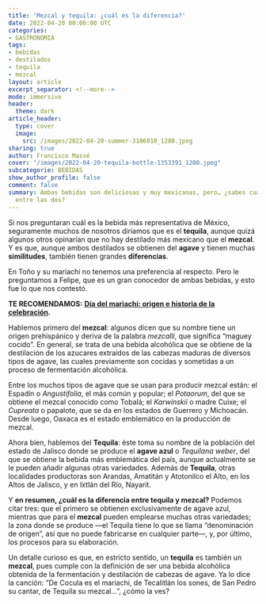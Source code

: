 ```yaml
---
title: 'Mezcal y tequila: ¿cuál es la diferencia?'
date: 2022-04-20 00:00:00 UTC
categories:
- GASTRONOMIA
tags:
- bebidas
- destilados
- tequila
- mezcal
layout: article
excerpt_separator: <!--more-->
mode: immersive
header:
  theme: dark
article_header:
  type: cover
  image:
    src: /images/2022-04-20-summer-3106910_1280.jpeg
sharing: true
author: Francisco Massé
cover: "/images/2022-04-20-tequila-bottle-1353391_1280.jpeg"
subcategorie: BEBIDAS
show_author_profile: false
comment: false
summary: Ambas bebidas son deliciosas y muy mexicanas, pero… ¿sabes cuál es la diferencia
  entre las dos?
---
```







Si nos preguntaran cuál es la bebida más representativa de México, seguramente muchos de nosotros diríamos que es el **tequila**, aunque quizá algunos otros opinarían que no hay destilado más mexicano que el **mezcal**. Y es que, aunque ambos destilados se obtienen del **agave** y tienen muchas **similitudes**, también tienen grandes **diferencias**.

En Toño y su mariachi no tenemos una preferencia al respecto. Pero le preguntamos a Felipe, que es un gran conocedor de ambas bebidas, y esto fue lo que nos contestó.

**TE RECOMENDAMOS:** [**Día del mariachi: origen e historia de la celebración**](https://blog.tonoysumariachi.com/mexicanisimos/2022/05/27/dia-del-mariachi-origen-e-historia-de-la-celebracion.html)**.**

Hablemos primero del **mezcal**: algunos dicen que su nombre tiene un origen prehispánico y deriva de la palabra _mezcalli_, que significa “maguey cocido”. En general, se trata de una bebida alcohólica que se obtiene de la destilación de los azucares extraídos de las cabezas maduras de diversos tipos de agave, las cuales previamente son cocidas y sometidas a un proceso de fermentación alcohólica.

Entre los muchos tipos de agave que se usan para producir mezcal están: el Espadín o _Angustifolia_, el más común y popular; el _Potaorum_, del que se obtiene el mezcal conocido como Tobalá; el _Karwinskii_ o madre Cuixe; el _Cupreata_ o papalote, que se da en los estados de Guerrero y Michoacán. Desde luego, Oaxaca es el estado emblemático en la producción de mezcal.

Ahora bien, hablemos del **Tequila**: éste toma su nombre de la población del estado de Jalisco donde se produce el **agave azul** o _Tequilana weber_, del que se obtiene la bebida más emblemática del país, aunque actualmente se le pueden añadir algunas otras variedades. Además de **Tequila**, otras localidades productoras son Arandas, Amatitán y Atotonilco el Alto, en los Altos de Jalisco, y en Ixtlán del Río, Nayarit.

Y **en resumen, ¿cuál es la diferencia entre tequila y mezcal?** Podemos citar tres: que el primero se obtienen exclusivamente de agave azul, mientras que para el **mezcal** pueden emplearse muchas otras variedades; la zona donde se produce —el Tequila tiene lo que se llama “denominación de origen”, así que no puede fabricarse en cualquier parte—, y, por último, los procesos para su elaboración.

Un detalle curioso es que, en estricto sentido, un **tequila** es también un **mezcal**, pues cumple con la definición de ser una bebida alcohólica obtenida de la fermentación y destilación de cabezas de agave. Ya lo dice la canción: “De Cocula es el mariachi, de Tecalitlán los sones, de San Pedro su cantar, de Tequila su mezcal…”, ¿cómo la ves?
